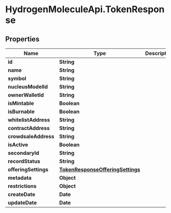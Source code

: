 # HydrogenMoleculeApi.TokenResponse

## Properties
Name | Type | Description | Notes
------------ | ------------- | ------------- | -------------
**id** | **String** |  | [optional] 
**name** | **String** |  | [optional] 
**symbol** | **String** |  | [optional] 
**nucleusModelId** | **String** |  | [optional] 
**ownerWalletId** | **String** |  | [optional] 
**isMintable** | **Boolean** |  | [optional] 
**isBurnable** | **Boolean** |  | [optional] 
**whitelistAddress** | **String** |  | [optional] 
**contractAddress** | **String** |  | [optional] 
**crowdsaleAddress** | **String** |  | [optional] 
**isActive** | **Boolean** |  | [optional] 
**secondaryId** | **String** |  | [optional] 
**recordStatus** | **String** |  | [optional] 
**offeringSettings** | [**TokenResponseOfferingSettings**](TokenResponseOfferingSettings.md) |  | [optional] 
**metadata** | **Object** |  | [optional] 
**restrictions** | **Object** |  | [optional] 
**createDate** | **Date** |  | [optional] 
**updateDate** | **Date** |  | [optional] 



